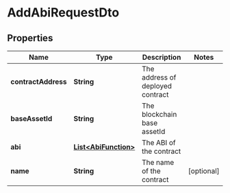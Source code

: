 

# AddAbiRequestDto


## Properties

| Name | Type | Description | Notes |
|------------ | ------------- | ------------- | -------------|
|**contractAddress** | **String** | The address of deployed contract |  |
|**baseAssetId** | **String** | The blockchain base assetId |  |
|**abi** | [**List&lt;AbiFunction&gt;**](AbiFunction.md) | The ABI of the contract |  |
|**name** | **String** | The name of the contract |  [optional] |



